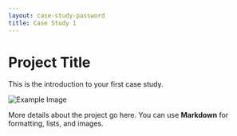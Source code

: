```yaml
---
layout: case-study-password
title: Case Study 1
---
```


# Project Title
This is the introduction to your first case study.

![Example Image](../assets/images/case-studies/example.png)

More details about the project go here. You can use **Markdown** for formatting, lists, and images.
